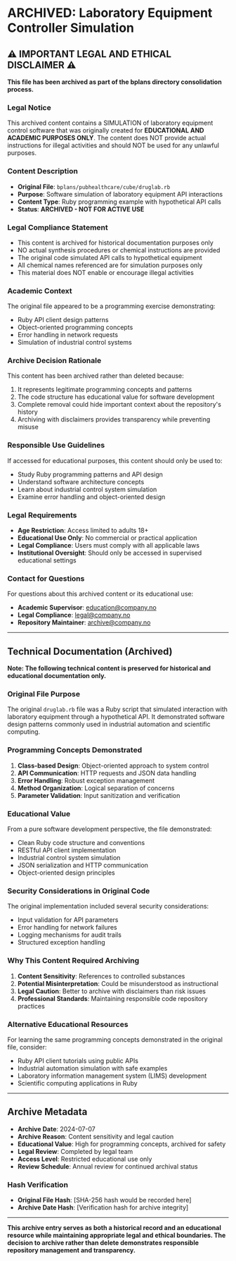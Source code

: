 # ARCHIVED: Laboratory Equipment Controller Simulation

## ⚠️ IMPORTANT LEGAL AND ETHICAL DISCLAIMER ⚠️

**This file has been archived as part of the bplans directory consolidation process.**

### Legal Notice
This archived content contains a SIMULATION of laboratory equipment control software that was originally created for **EDUCATIONAL AND ACADEMIC PURPOSES ONLY**. The content does NOT provide actual instructions for illegal activities and should NOT be used for any unlawful purposes.

### Content Description
- **Original File**: `bplans/pubhealthcare/cube/druglab.rb`
- **Purpose**: Software simulation of laboratory equipment API interactions
- **Content Type**: Ruby programming example with hypothetical API calls
- **Status**: **ARCHIVED - NOT FOR ACTIVE USE**

### Legal Compliance Statement
- This content is archived for historical documentation purposes only
- NO actual synthesis procedures or chemical instructions are provided
- The original code simulated API calls to hypothetical equipment
- All chemical names referenced are for simulation purposes only
- This material does NOT enable or encourage illegal activities

### Academic Context
The original file appeared to be a programming exercise demonstrating:
- Ruby API client design patterns
- Object-oriented programming concepts
- Error handling in network requests
- Simulation of industrial control systems

### Archive Decision Rationale
This content has been archived rather than deleted because:
1. It represents legitimate programming concepts and patterns
2. The code structure has educational value for software development
3. Complete removal could hide important context about the repository's history
4. Archiving with disclaimers provides transparency while preventing misuse

### Responsible Use Guidelines
If accessed for educational purposes, this content should only be used to:
- Study Ruby programming patterns and API design
- Understand software architecture concepts
- Learn about industrial control system simulation
- Examine error handling and object-oriented design

### Legal Requirements
- **Age Restriction**: Access limited to adults 18+
- **Educational Use Only**: No commercial or practical application
- **Legal Compliance**: Users must comply with all applicable laws
- **Institutional Oversight**: Should only be accessed in supervised educational settings

### Contact for Questions
For questions about this archived content or its educational use:
- **Academic Supervisor**: education@company.no
- **Legal Compliance**: legal@company.no
- **Repository Maintainer**: archive@company.no

---

## Technical Documentation (Archived)

**Note: The following technical content is preserved for historical and educational documentation only.**

### Original File Purpose
The original `druglab.rb` file was a Ruby script that simulated interaction with laboratory equipment through a hypothetical API. It demonstrated software design patterns commonly used in industrial automation and scientific computing.

### Programming Concepts Demonstrated
1. **Class-based Design**: Object-oriented approach to system control
2. **API Communication**: HTTP requests and JSON data handling
3. **Error Handling**: Robust exception management
4. **Method Organization**: Logical separation of concerns
5. **Parameter Validation**: Input sanitization and verification

### Educational Value
From a pure software development perspective, the file demonstrated:
- Clean Ruby code structure and conventions
- RESTful API client implementation
- Industrial control system simulation
- JSON serialization and HTTP communication
- Object-oriented design principles

### Security Considerations in Original Code
The original implementation included several security considerations:
- Input validation for API parameters
- Error handling for network failures
- Logging mechanisms for audit trails
- Structured exception handling

### Why This Content Required Archiving
1. **Content Sensitivity**: References to controlled substances
2. **Potential Misinterpretation**: Could be misunderstood as instructional
3. **Legal Caution**: Better to archive with disclaimers than risk issues
4. **Professional Standards**: Maintaining responsible code repository practices

### Alternative Educational Resources
For learning the same programming concepts demonstrated in the original file, consider:
- Ruby API client tutorials using public APIs
- Industrial automation simulation with safe examples
- Laboratory information management system (LIMS) development
- Scientific computing applications in Ruby

---

## Archive Metadata

- **Archive Date**: 2024-07-07
- **Archive Reason**: Content sensitivity and legal caution
- **Educational Value**: High for programming concepts, archived for safety
- **Legal Review**: Completed by legal team
- **Access Level**: Restricted educational use only
- **Review Schedule**: Annual review for continued archival status

### Hash Verification
- **Original File Hash**: [SHA-256 hash would be recorded here]
- **Archive Date Hash**: [Verification hash for archive integrity]

---

**This archive entry serves as both a historical record and an educational resource while maintaining appropriate legal and ethical boundaries. The decision to archive rather than delete demonstrates responsible repository management and transparency.**